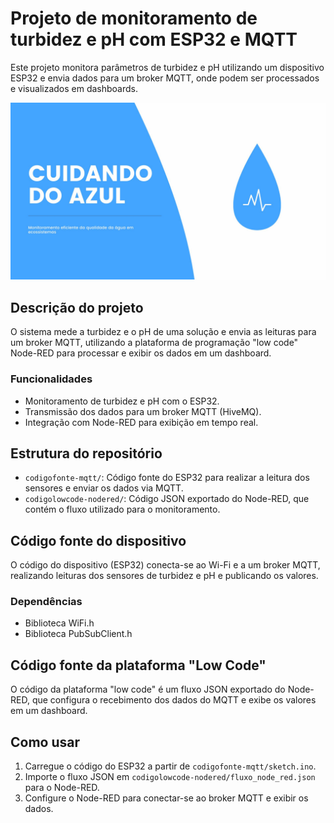 # Projeto de monitoramento de turbidez e pH com ESP32 e MQTT

Este projeto monitora parâmetros de turbidez e pH utilizando um dispositivo ESP32 e envia dados para um broker MQTT, onde podem ser processados e visualizados em dashboards.

![Projeto de Internet das Coisas para Monitoramento de Qualidade da Água](images/azul1.jpg)


## Descrição do projeto
O sistema mede a turbidez e o pH de uma solução e envia as leituras para um broker MQTT, utilizando a plataforma de programação "low code" Node-RED para processar e exibir os dados em um dashboard.

### Funcionalidades
- Monitoramento de turbidez e pH com o ESP32.
- Transmissão dos dados para um broker MQTT (HiveMQ).
- Integração com Node-RED para exibição em tempo real.

## Estrutura do repositório
- `codigofonte-mqtt/`: Código fonte do ESP32 para realizar a leitura dos sensores e enviar os dados via MQTT.
- `codigolowcode-nodered/`: Código JSON exportado do Node-RED, que contém o fluxo utilizado para o monitoramento.

## Código fonte do dispositivo
O código do dispositivo (ESP32) conecta-se ao Wi-Fi e a um broker MQTT, realizando leituras dos sensores de turbidez e pH e publicando os valores.

### Dependências
- Biblioteca WiFi.h
- Biblioteca PubSubClient.h

## Código fonte da plataforma "Low Code"
O código da plataforma "low code" é um fluxo JSON exportado do Node-RED, que configura o recebimento dos dados do MQTT e exibe os valores em um dashboard.

## Como usar
1. Carregue o código do ESP32 a partir de `codigofonte-mqtt/sketch.ino`.
2. Importe o fluxo JSON em `codigolowcode-nodered/fluxo_node_red.json` para o Node-RED.
3. Configure o Node-RED para conectar-se ao broker MQTT e exibir os dados.

